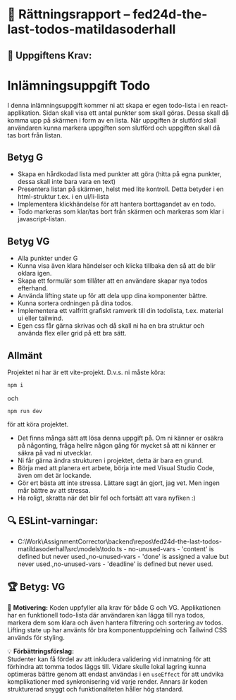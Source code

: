 # 📌 Rättningsrapport – fed24d-the-last-todos-matildasoderhall

## 🎯 Uppgiftens Krav:
# Inlämningsuppgift Todo

I denna inlämningsuppgift kommer ni att skapa er egen todo-lista i en react-applikation.
Sidan skall visa ett antal punkter som skall göras. Dessa skall då komma upp på skärmen i form av en lista. När uppgiften är slutförd skall användaren kunna markera uppgiften som slutförd och uppgiften skall då tas bort från listan.

## Betyg G

- Skapa en hårdkodad lista med punkter att göra (hitta på egna punkter, dessa skall inte bara vara en text)
- Presentera listan på skärmen, helst med lite kontroll. Detta betyder i en html-struktur t.ex. i en ul/li-lista
- Implementera klickhändelse för att hantera borttagandet av en todo.
- Todo markeras som klar/tas bort från skärmen och markeras som klar i javascript-listan.

## Betyg VG

- Alla punkter under G
- Kunna visa även klara händelser och klicka tillbaka den så att de blir oklara igen.
- Skapa ett formulär som tillåter att en användare skapar nya todos efterhand.
- Använda lifting state up för att dela upp dina komponenter bättre.
- Kunna sortera ordningen på dina todos.
- Implementera ett valfritt grafiskt ramverk till din todolista, t.ex. material ui eller tailwind.
- Egen css får gärna skrivas och då skall ni ha en bra struktur och använda flex eller grid på ett bra sätt.

## Allmänt

Projektet ni har är ett vite-projekt. D.v.s. ni måste köra:

```shell
npm i
```

och

```shell
npm run dev 
```

för att köra projektet.

- Det finns många sätt att lösa denna uppgift på. Om ni känner er osäkra på någonting, fråga hellre någon gång för mycket så att ni känner er säkra på vad ni utvecklar.
- Ni får gärna ändra strukturen i projektet, detta är bara en grund.
- Börja med att planera ert arbete, börja inte med Visual Studio Code, även om det är lockande.
- Gör ert bästa att inte stressa. Lättare sagt än gjort, jag vet. Men ingen mår bättre av att stressa.
- Ha roligt, skratta när det blir fel och fortsätt att vara nyfiken :)


## 🔍 ESLint-varningar:
- C:\Work\AssignmentCorrector\backend\repos\fed24d-the-last-todos-matildasoderhall\src\models\todo.ts - no-unused-vars - 'content' is defined but never used.,no-unused-vars - 'done' is assigned a value but never used.,no-unused-vars - 'deadline' is defined but never used.

## 🏆 **Betyg: VG**
📌 **Motivering:** Koden uppfyller alla krav för både G och VG. Applikationen har en funktionell todo-lista där användaren kan lägga till nya todos, markera dem som klara och även hantera filtrering och sortering av todos. Lifting state up har använts för bra komponentuppdelning och Tailwind CSS används för styling.

💡 **Förbättringsförslag:**  
Studenter kan få fördel av att inkludera validering vid inmatning för att förhindra att tomma todos läggs till. Vidare skulle lokal lagring kunna optimeras bättre genom att endast användas i en `useEffect` för att undvika komplikationer med synkronisering vid varje render. Annars är koden strukturerad snyggt och funktionaliteten håller hög standard.
